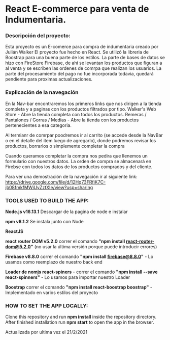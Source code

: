 # React E-commerce para venta de Indumentaria.

### Descripción del proyecto:

Esta proyecto es un E-comerce para compra de indumentaria creado por Julián Walker 
El proyecto fue hecho en React.
Se utilizó la libreria de Boostrap para una buena parte de los estilos. 
La parte de bases de datos se hizo con FireStore Firebase, de ahí se levantan los productos que figuran a al venta y se escriben las ordenes de comrpa que realizan los usuarios. 
La parte del procesamiento del pago no fue incorporada todavia, quedará pendiente para proximas actualizaciones.

### Explicación de la navegación

En la Nav-bar encontraremos los primeros links que nos dirigen a la tienda completa y a paginas con los productos filtrados por tipo.
Walker's Web Store - Abre la tienda completa con todos los productos.
Remeras / Pantalones / Gorras / Medias - Abre la tienda con los productos pertenecientes a esa categoria.

Al termianr de comrpar poodremos ir al carrito (se accede desde la NavBar o en el detalle del item luego de agregarlo), donde podremos revisar los productos, borrarlos o simplemente completar la compra

Cuando queramos completar la compra nos pedira que llenemos un formulario con nuestros datos.
La orden de compra se almacenará en Firebse con todos los datos de los productos comprados y del cliente.

Para ver una demostración de la navegación ir al siguiente link:
https://drive.google.com/file/d/12Hq73FRfiK7C-jb08fmkfMWiUyZztXIe/view?usp=sharing

### TOOLS USED TO BUILD THE APP:

**Node.js v16.13.1** Descargar de la pagina de node e instalar

**npm v8.1.2** Se instala junto con Node

**ReactJS**

**react router DOM v5.2.0** correr el comando **"npm install react-router-dom@5.2.0"** (no usar la última versión porque puede introducir errores)

**Firebase v8.8.0** correr el comando **"npm install firebase@8.8.0"** - Lo usamos como reemplazo de nuestro back end

**Loader de nomjs react-spiners** - correr el comando **"npm install --save react-spinners"** - Lo usamos para importar nuestro Loader

**Boostrap** correr el comando **"npm install react-boostrap boostrap"** - Implementado en varios estilos del proyecto

### HOW TO SET THE APP LOCALLY:

Clone this repository and run **npm install** inside the repository directory.
After finished installation run **npm start** to open the app in the browser.


Actualizada por ultima vez el 21/2/2021